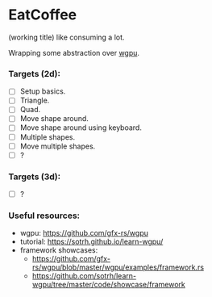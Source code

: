 # EatCoffee
(working title) like consuming a lot.

Wrapping some abstraction over [wgpu](https://wgpu.rs/). 

### Targets (2d):
- [ ] Setup basics.
- [ ] Triangle.
- [ ] Quad.
- [ ] Move shape around.
- [ ] Move shape around using keyboard.
- [ ] Multiple shapes.
- [ ] Move multiple shapes.
- [ ] ?
### Targets (3d):
- [ ] ?

### Useful resources:
- wgpu: https://github.com/gfx-rs/wgpu
- tutorial: https://sotrh.github.io/learn-wgpu/
- framework showcases: 
  - https://github.com/gfx-rs/wgpu/blob/master/wgpu/examples/framework.rs
  - https://github.com/sotrh/learn-wgpu/tree/master/code/showcase/framework
